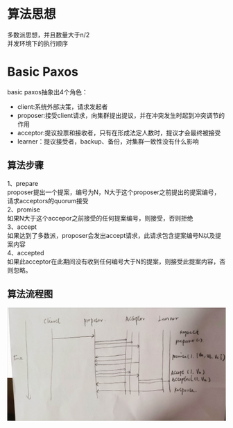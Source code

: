 # 算法思想
多数派思想，并且数量大于n/2<br/>
并发环境下的执行顺序
# Basic Paxos
basic paxos抽象出4个角色：
* client:系统外部决策，请求发起者
* proposer:接受client请求，向集群提出提议，并在冲突发生时起到冲突调节的作用
* acceptor:提议投票和接收者，只有在形成法定人数时，提议才会最终被接受
* learner：提议接受者，backup、备份，对集群一致性没有什么影响
## 算法步骤
1、prepare<br/>
proposer提出一个提案，编号为N，N大于这个proposer之前提出的提案编号，请求acceptors的quorum接受<br/>
2、promise<br/>
如果N大于这个accepor之前接受的任何提案编号，则接受，否则拒绝<br/>
3、accept<br/>
如果达到了多数派，proposer会发出accept请求，此请求包含提案编号N以及提案内容<br/>
4、accepted</br>
如果此acceptor在此期间没有收到任何编号大于N的提案，则接受此提案内容，否则忽略。
## 算法流程图
![image](https://github.com/longshengguoji/architecture/blob/master/img/basic%20paxos%E6%B5%81%E7%A8%8B.jpg)

